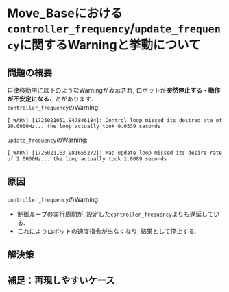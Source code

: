 # Move_Baseにおける`controller_frequency`/`update_frequency`に関するWarningと挙動について
## 問題の概要
自律移動中に以下のようなWarningが表示され, ロボットが**突然停止する・動作が不安定になる**ことがあります.  
`controller_frequency`のWarning: 
```
[ WARN] [1725021051.947846184]: Control loop missed its destred ate of 20.0000Hz... the loop actually took 0.0539 seconds
```  

`update_frequency`のWarning: 
```
[ WARN] [1725021163.981655272]: Map update loop missed its desire rate of 2.0000Hz... the loop actually took 1.0089 seconds
```
## 原因
`controller_frequency`のWarning
- 制御ループの実行周期が, 設定した`controller_frequency`よりも遅延している. 
- これによりロボットの速度指令が出なくなり, 結果として停止する.  

## 解決策
## 補足：再現しやすいケース